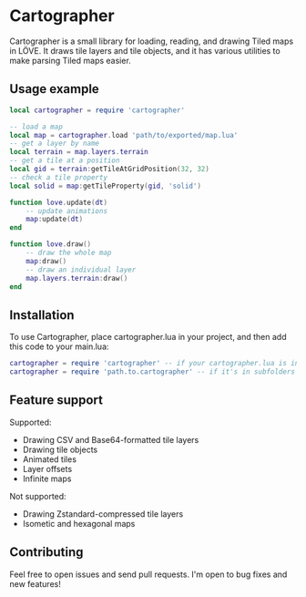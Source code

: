 # Cartographer
Cartographer is a small library for loading, reading, and drawing Tiled maps in LÖVE. It draws tile layers and tile objects, and it has various utilities to make parsing Tiled maps easier.

## Usage example
```lua
local cartographer = require 'cartographer'

-- load a map
local map = cartographer.load 'path/to/exported/map.lua'
-- get a layer by name
local terrain = map.layers.terrain
-- get a tile at a position
local gid = terrain:getTileAtGridPosition(32, 32)
-- check a tile property
local solid = map:getTileProperty(gid, 'solid')

function love.update(dt)
	-- update animations
	map:update(dt)
end

function love.draw()
	-- draw the whole map
	map:draw()
	-- draw an individual layer
	map.layers.terrain:draw()
end

```

## Installation
To use Cartographer, place cartographer.lua in your project, and then add this code to your main.lua:
```lua
cartographer = require 'cartographer' -- if your cartographer.lua is in the root directory
cartographer = require 'path.to.cartographer' -- if it's in subfolders
```

## Feature support
Supported:
- Drawing CSV and Base64-formatted tile layers
- Drawing tile objects
- Animated tiles
- Layer offsets
- Infinite maps

Not supported:
- Drawing Zstandard-compressed tile layers
- Isometic and hexagonal maps

## Contributing
Feel free to open issues and send pull requests. I'm open to bug fixes and new features!
